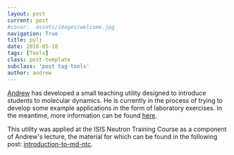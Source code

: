```yaml
---
layout: post
current: post
#cover:  assets/images/welcome.jpg
navigation: True
title: pylj 
date: 2018-05-18
tags: [Tools]
class: post-template
subclass: 'post tag-tools'
author: andrew
---
```


[Andrew](http://pythoninchemistry.org/author/andrew/) has developed a small teaching utility designed to introduce students to molecular dynamics. He is currently in the process of trying to develop some example applications in the form of laboratory exercises. In the meantime, more information can be found [here](http://pythoninchemistry.org/pylj).

This utility was applied at the ISIS Neutron Training Course as a component of Andrew's lecture, the material for which can be found in the following post: [introduction-to-md-ntc](http://pythoninchemistry.org/introduction-to-md-ntc).
